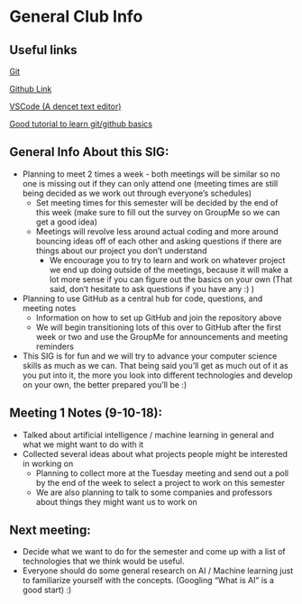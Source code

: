 # General Club Info

## Useful links
[Git](https://git-scm.com/downloads)

[Github Link](https://github.com/tylerthecoder/ACM-AI-SIG-Fall-2018)

[VSCode (A dencet text editor)](https://code.visualstudio.com/download)

[Good tutorial to learn git/github basics](https://www.youtube.com/watch?v=BCQHnlnPusY&list=PLRqwX-V7Uu6ZF9C0YMKuns9sLDzK6zoiV)

## General Info About this SIG:

- Planning to meet 2 times a week - both meetings will be similar so no one is missing out if they can only attend one (meeting times are still being decided as we work out through everyone’s schedules)
  - Set meeting times for this semester will be decided by the end of this week (make sure to fill out the survey on GroupMe so we can get a good idea)
  - Meetings will revolve less around actual coding and more around bouncing ideas off of each other and asking questions if there are things about our project you don’t understand
    - We encourage you to try to learn and work on whatever project we end up doing outside of the meetings, because it will make a lot more sense if you can figure out the basics on your own (That said, don’t hesitate to ask questions if you have any :) )
- Planning to use GitHub as a central hub for code, questions, and meeting notes
  - Information on how to set up GitHub and join the repository above
  - We will begin transitioning lots of this over to GitHub after the first week or two and use the GroupMe for announcements and meeting reminders
- This SIG is for fun and we will try to advance your computer science skills as much as we can. That being said you’ll get as much out of it as you put into it, the more you look into different technologies and develop on your own, the better prepared you’ll be :)

## Meeting 1 Notes (9-10-18):
- Talked about artificial intelligence / machine learning in general and what we might want to do with it
- Collected several ideas about what projects people might be interested in working on
  - Planning to collect more at the Tuesday meeting and send out a poll by the end of the week to select a project to work on this semester
  - We are also planning to talk to some companies and professors about things they might want us to work on

## Next meeting:
- Decide what we want to do for the semester and come up with a list of technologies that we think would be useful.
- Everyone should do some general research on AI / Machine learning just to familiarize yourself with the concepts. (Googling “What is AI” is a good start) :)
